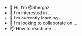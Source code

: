 - 👋 Hi, I’m @Shergaz
- 👀 I’m interested in ...
- 🌱 I’m currently learning ...
- 💞️ I’m looking to collaborate on ...
- 📫 How to reach me ...

<!---
Shergaz/Shergaz is a ✨ special ✨ repository because its `README.md` (this file) appears on your GitHub profile.
You can click the Preview link to take a look at your changes.
--->
